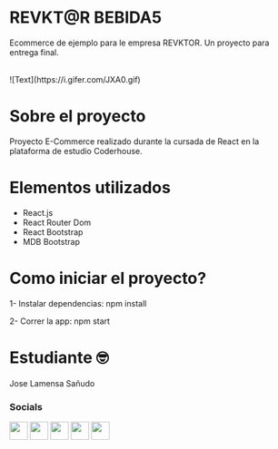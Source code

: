 # REVKT@R BEBIDA5

Ecommerce de ejemplo para le empresa REVKTOR. Un proyecto para entrega final.


<br />
![Text](https://i.gifer.com/JXA0.gif)

# Sobre el proyecto

Proyecto E-Commerce realizado durante la cursada de React en la plataforma de estudio Coderhouse.

# Elementos utilizados
- React.js
- React Router Dom
- React Bootstrap
- MDB Bootstrap

# Como iniciar el proyecto? 

1- Instalar dependencias:
npm install

2- Correr la app:
npm start



# Estudiante 🤓

Jose Lamensa Sañudo

### Socials

<p align="left"> <a href="https://www.facebook.com/joselamensa12" target="_blank" rel="noreferrer"><img src="https://raw.githubusercontent.com/danielcranney/readme-generator/main/public/icons/socials/facebook.svg" width="32" height="32" /></a> <a href="https://www.github.com/joselamensa" target="_blank" rel="noreferrer"><img src="https://raw.githubusercontent.com/danielcranney/readme-generator/main/public/icons/socials/github.svg" width="32" height="32" /></a> <a href="http://www.instagram.com/joselamensa" target="_blank" rel="noreferrer"><img src="https://raw.githubusercontent.com/danielcranney/readme-generator/main/public/icons/socials/instagram.svg" width="32" height="32" /></a> <a href="https://www.linkedin.com/in/jose-lamensa-6a29b8236/" target="_blank" rel="noreferrer"><img src="https://raw.githubusercontent.com/danielcranney/readme-generator/main/public/icons/socials/linkedin.svg" width="32" height="32" /></a> <a href="https://www.twitter.com/joselamensa" target="_blank" rel="noreferrer"><img src="https://raw.githubusercontent.com/danielcranney/readme-generator/main/public/icons/socials/twitter.svg" width="32" height="32" /></a></p>


